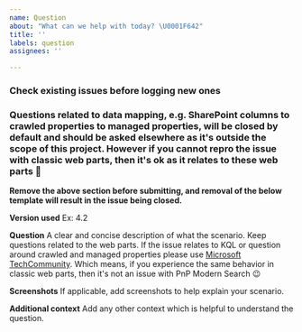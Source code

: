 ```yaml
---
name: Question
about: "What can we help with today? \U0001F642"
title: ''
labels: question
assignees: ''

---
```


### Check existing issues before logging new ones

### Questions related to data mapping, e.g. SharePoint columns to crawled properties to managed properties, will be closed by default and should be asked elsewhere as it's outside the scope of this project. However if you cannot repro the issue with classic web parts, then it's ok as it relates to these web parts 🙂

__Remove the above section before submitting, and removal of the below template will result in the issue being closed.__

**Version used**
Ex: 4.2

**Question**
A clear and concise description of what the scenario. Keep questions related to the web parts. If the issue relates to KQL or question around crawled and managed properties please use [Microsoft TechCommunity](https://techcommunity.microsoft.com/t5/sharepoint-developer/bd-p/SharePointDev). Which means, if you experience the same behavior in classic web parts, then it's not an issue with PnP Modern Search 😉

**Screenshots**
If applicable, add screenshots to help explain your scenario.

**Additional context**
Add any other context which is helpful to understand the question.
